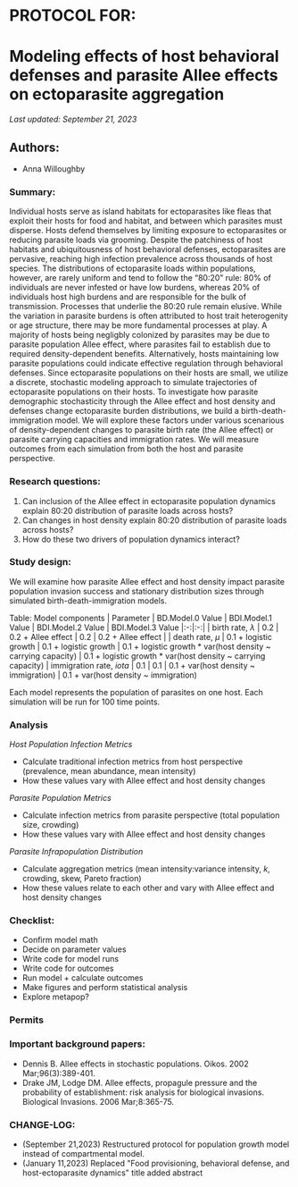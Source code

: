 # PROTOCOL FOR: 
# Modeling effects of host behavioral defenses and parasite Allee effects on ectoparasite aggregation 

_Last updated: September 21, 2023_

## Authors: 

* Anna Willoughby

### Summary: 

Individual hosts serve as island habitats for ectoparasites like fleas that exploit their hosts for food and habitat, and between which parasites must disperse. Hosts defend themselves by limiting exposure to ectoparasites or reducing parasite loads via grooming. Despite the patchiness of host habitats and ubiquitousness of host behavioral defenses, ectoparasites are pervasive, reaching high infection prevalence across thousands of host species. The distributions of ectoparasite loads within populations, however, are rarely uniform and tend to follow the “80:20” rule: 80% of individuals are never infested or have low burdens, whereas 20% of individuals host high burdens and are responsible for the bulk of transmission. Processes that underlie the 80:20 rule remain elusive. While the variation in parasite burdens is often attributed to host trait heterogenity or age structure, there may be more fundamental processes at play. A majority of hosts being negligbly colonized by parasites may be due to parasite population Allee effect, where parasites fail to establish due to required density-dependent benefits. Alternatively, hosts maintaining low parasite populations could indicate effective regulation through behavioral defenses. Since ectoparasite populations on their hosts are small, we utilize a discrete, stochastic modeling approach to simulate trajectories of ectoparasite populations on their hosts. To investigate how parasite demographic stochasticity through the Allee effect and host density and defenses change ectoparasite burden distributions, we build a birth-death-immigration model. We will explore these factors under various scenarious of density-dependent changes to parasite birth rate (the Allee effect) or parasite carrying capacities and immigration rates. We will measure outcomes from each simulation from both the host and parasite perspective. 

### Research questions:
 1) Can inclusion of the Allee effect in ectoparasite population dynamics explain 80:20 distribution of parasite loads across hosts? 
 2) Can changes in host density explain 80:20 distribution of parasite loads across hosts? 
 3) How do these two drivers of population dynamics interact?

### Study design:

We will examine how parasite Allee effect and host density impact parasite population invasion success and stationary distribution sizes through simulated birth-death-immigration models. 

Table: Model components
| Parameter  | BD.Model.0 Value | BDI.Model.1 Value | BDI.Model.2 Value | BDI.Model.3 Value
|:-:|:-:|
| birth rate, $\lambda$  | 0.2 |  0.2 + Allee effect | 0.2 |  0.2 + Allee effect | 
| death rate, $\mu$ | 0.1 + logistic growth | 0.1 + logistic growth | 0.1 + logistic growth * var(host density ~ carrying capacity) | 0.1 + logistic growth * var(host density ~ carrying capacity)
| immigration rate, $iota$ | 0.1 |  0.1  | 0.1 + var(host density ~ immigration) |  0.1 + var(host density ~ immigration) 

Each model represents the population of parasites on one host. Each simulation will be run for 100 time points. 

### Analysis 

_Host Population Infection Metrics_

* Calculate traditional infection metrics from host perspective (prevalence, mean abundance, mean intensity)
* How these values vary with Allee effect and host density changes

_Parasite Population Metrics_

* Calculate infection metrics from parasite perspective (total population size, crowding)
* How these values vary with Allee effect and host density changes 

_Parasite Infrapopulation Distribution_

* Calculate aggregation metrics (mean intensity:variance intensity, $k$, crowding, skew, Pareto fraction)
* How these values relate to each other and vary with Allee effect and host density changes 

### Checklist: 

* Confirm model math 
* Decide on parameter values
* Write code for model runs
* Write code for outcomes
* Run model + calculate outcomes
* Make figures and perform statistical analysis
* Explore metapop? 

### Permits

### Important background papers: 
- Dennis B. Allee effects in stochastic populations. Oikos. 2002 Mar;96(3):389-401.
- Drake JM, Lodge DM. Allee effects, propagule pressure and the probability of establishment: risk analysis for biological invasions. Biological Invasions. 2006 Mar;8:365-75.

### CHANGE-LOG:
- (September 21,2023) Restructured protocol for population growth model instead of compartmental model. 
- (January 11,2023) Replaced "Food provisioning, behavioral defense, and host-ectoparasite dynamics" title added abstract
